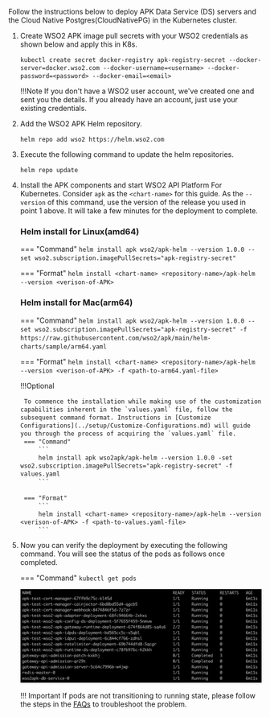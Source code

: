 
Follow the instructions below to deploy APK Data Service (DS) servers and the Cloud Native Postgres(CloudNativePG) in the Kubernetes cluster.

1.  Create WSO2 APK image pull secrets with your WSO2 credentials as shown below and apply
this in K8s.

    ```console
    kubectl create secret docker-registry apk-registry-secret --docker-server=docker.wso2.com --docker-username=<username> --docker-password=<password> --docker-email=<email>
    ```

    !!!Note
        If you don't have a WSO2 user account, we've created one and sent you the details. If you already have an account, just use your existing credentials.

2. Add the WSO2 APK Helm repository.

    ```console
    helm repo add wso2 https://helm.wso2.com
    ```
	
3. Execute the following command to update the helm repositories.

      ```console
      helm repo update
      ```

3. Install the APK components and start WSO2 API Platform For Kubernetes. Consider ```apk``` as the ```<chart-name>``` for this guide. As the ```--version``` of this command, use the version of the release you used in point 1 above. It will take a few minutes for the deployment to complete.

    ### Helm install for Linux(amd64)

    === "Command"
        ```
        helm install apk wso2/apk-helm --version 1.0.0 --set wso2.subscription.imagePullSecrets="apk-registry-secret"
        ```

    === "Format"
        ```
        helm install <chart-name> <repository-name>/apk-helm --version <verison-of-APK>
        ```
	
    ### Helm install for Mac(arm64)

    === "Command"
        ```
        helm install apk wso2/apk-helm --version 1.0.0 --set wso2.subscription.imagePullSecrets="apk-registry-secret" -f https://raw.githubusercontent.com/wso2/apk/main/helm-charts/sample/arm64.yaml
        ```

    === "Format"
        ```
        helm install <chart-name> <repository-name>/apk-helm --version <verison-of-APK> -f <path-to-arm64.yaml-file>
        ```

    !!!Optional
    
        To commence the installation while making use of the customization       capabilities inherent in the `values.yaml` file, follow the subsequent command format. Instructions in [Customize Configurations](../setup/Customize-Configurations.md) will guide you through the process of acquiring the `values.yaml` file.
        === "Command"
            ```
            helm install apk wso2apk/apk-helm --version 1.0.0 -set wso2.subscription.imagePullSecrets="apk-registry-secret" -f values.yaml
            ```

        === "Format"
            ```
            helm install <chart-name> <repository-name>/apk-helm --version <verison-of-APK> -f <path-to-values.yaml-file>
            ```

4. Now you can verify the deployment by executing the following command. You will see the status of the pods as follows once completed.

    === "Command"
        ```
        kubectl get pods
        ```

    [![Pod Status](../assets/img/get-started/pod-status.png)](../assets/img/get-started/podstatus.png)

    !!! Important
        If pods are not transitioning to running state, please follow the steps in the [FAQs](../../about-apk/FAQs/#q3-why-are-pods-not-transitioning-to-the-running-state-for-a-long-time) to troubleshoot the problem.


